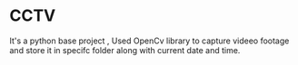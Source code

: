 # CCTV
It's a python base project , Used OpenCv library to capture videeo footage and store it in specifc folder along with current date and time.
